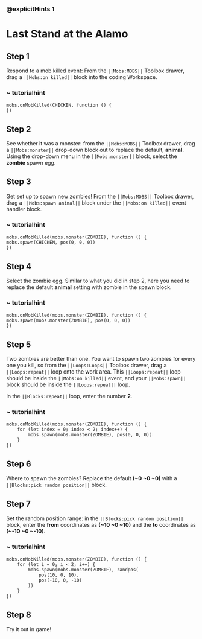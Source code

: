 ### @explicitHints 1

# Last Stand at the Alamo 

## Step 1
Respond to a mob killed event: From the ``||Mobs:MOBS||`` Toolbox drawer, drag a ``||Mobs:on killed||`` block into the coding Workspace.

### ~ tutorialhint
```blocks
mobs.onMobKilled(CHICKEN, function () {
})
```

## Step 2
See whether it was a monster: from the ``||Mobs:MOBS||`` Toolbox drawer, drag a ``||Mobs:monster||`` drop-down block out to replace the default, **animal**. Using the drop-down menu in the ``||Mobs:monster||`` block, select the **zombie** spawn egg.

## Step 3
Get set up to spawn new zombies! From the ``||Mobs:MOBS||`` Toolbox drawer, drag a ``||Mobs:spawn animal||`` block under the ``||Mobs:on killed||`` event handler block.

### ~ tutorialhint
```blocks
mobs.onMobKilled(mobs.monster(ZOMBIE), function () {
mobs.spawn(CHICKEN, pos(0, 0, 0))
})
```

## Step 4
Select the zombie egg. Similar to what you did in step 2, here you need to replace the default **animal** setting with zombie in the spawn block.

### ~ tutorialhint
```blocks
mobs.onMobKilled(mobs.monster(ZOMBIE), function () {
mobs.spawn(mobs.monster(ZOMBIE), pos(0, 0, 0))
})
```

## Step 5
Two zombies are better than one. You want to spawn two zombies for every one you kill, so from the ``||Loops:Loops||`` Toolbox drawer, drag a ``||Loops:repeat||`` loop onto the work area. This ``||Loops:repeat||`` loop should be inside the ``||Mobs:on killed||`` event, and your ``||Mobs:spawn||`` block should be inside the ``||Loops:repeat||`` loop.

In the ``||Blocks:repeat||`` loop, enter the number **2**. 

### ~ tutorialhint
```blocks
mobs.onMobKilled(mobs.monster(ZOMBIE), function () {
    for (let index = 0; index < 2; index++) {
        mobs.spawn(mobs.monster(ZOMBIE), pos(0, 0, 0))
    }
})
```

## Step 6
Where to spawn the zombies? Replace the default **(~0 ~0 ~0)** with a ``||Blocks:pick random position||`` block.

## Step 7
Set the random position range: in the ``||Blocks:pick random position||`` block, enter the **from** coordinates as **(~10 ~0 ~10)** and the **to** coordinates as **(~-10 ~0 ~-10)**.

### ~ tutorialhint
```blocks
mobs.onMobKilled(mobs.monster(ZOMBIE), function () {
    for (let i = 0; i < 2; i++) {
        mobs.spawn(mobs.monster(ZOMBIE), randpos(
            pos(10, 0, 10),
            pos(-10, 0, -10)
        ))
    }
})
```

## Step 8

Try it out in game!
